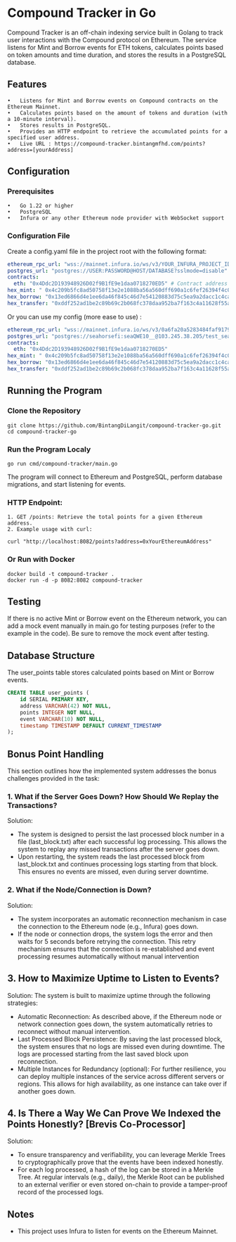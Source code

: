 # Compound Tracker in Go

Compound Tracker is an off-chain indexing service built in Golang to track user interactions with the Compound protocol on Ethereum. The service listens for Mint and Borrow events for ETH tokens, calculates points based on token amounts and time duration, and stores the results in a PostgreSQL database.

## Features

    •	Listens for Mint and Borrow events on Compound contracts on the Ethereum Mainnet.
    •	Calculates points based on the amount of tokens and duration (with a 10-minute interval).
    •	Stores results in PostgreSQL.
    •	Provides an HTTP endpoint to retrieve the accumulated points for a specified user address.
    •	Live URL : https://compound-tracker.bintangmfhd.com/points?address=[yourAddress]

## Configuration

### Prerequisites

    •	Go 1.22 or higher
    •	PostgreSQL
    •	Infura or any other Ethereum node provider with WebSocket support

### Configuration File

Create a config.yaml file in the project root with the following format:

```yaml
ethereum_rpc_url: "wss://mainnet.infura.io/ws/v3/YOUR_INFURA_PROJECT_ID"
postgres_url: "postgres://USER:PASSWORD@HOST/DATABASE?sslmode=disable"
contracts:
  eth: "0x4Ddc2D193948926D02f9B1fE9e1daa0718270ED5" # Contract address for ETH
hex_mint: " 0x4c209b5fc8ad50758f13e2e1088ba56a560dff690a1c6fef26394f4c03821c4f"
hex_borrow: "0x13ed6866d4e1ee6da46f845c46d7e54120883d75c5ea9a2dacc1c4ca8984ab80"
hex_transfer: "0xddf252ad1be2c89b69c2b068fc378daa952ba7f163c4a11628f55a4df523b3ef"
```

Or you can use my config (more ease to use) :

```yaml
ethereum_rpc_url: "wss://mainnet.infura.io/ws/v3/0a6fa20a5283484faf91799fc21fd148"
postgres_url: "postgres://seahorsefi:seaQWE10__@103.245.38.205/test_seahorsefi?sslmode=disable"
contracts:
  eth: "0x4Ddc2D193948926D02f9B1fE9e1daa0718270ED5"
hex_mint: " 0x4c209b5fc8ad50758f13e2e1088ba56a560dff690a1c6fef26394f4c03821c4f"
hex_borrow: "0x13ed6866d4e1ee6da46f845c46d7e54120883d75c5ea9a2dacc1c4ca8984ab80"
hex_transfer: "0xddf252ad1be2c89b69c2b068fc378daa952ba7f163c4a11628f55a4df523b3ef"
```

## Running the Program

### Clone the Repository

```
git clone https://github.com/BintangDiLangit/compound-tracker-go.git
cd compound-tracker-go
```

### Run the Program Localy

```
go run cmd/compound-tracker/main.go
```

The program will connect to Ethereum and PostgreSQL, perform database migrations, and start listening for events.

### HTTP Endpoint:

    1. GET /points: Retrieve the total points for a given Ethereum address.
    2. Example usage with curl:

```
curl "http://localhost:8082/points?address=0xYourEthereumAddress"
```

### Or Run with Docker

```
docker build -t compound-tracker .
docker run -d -p 8082:8082 compound-tracker
```

## Testing

If there is no active Mint or Borrow event on the Ethereum network, you can add a mock event manually in main.go for testing purposes (refer to the example in the code). Be sure to remove the mock event after testing.

## Database Structure

The user_points table stores calculated points based on Mint or Borrow events.

```sql
CREATE TABLE user_points (
    id SERIAL PRIMARY KEY,
    address VARCHAR(42) NOT NULL,
    points INTEGER NOT NULL,
    event VARCHAR(10) NOT NULL,
    timestamp TIMESTAMP DEFAULT CURRENT_TIMESTAMP
);
```

## Bonus Point Handling

This section outlines how the implemented system addresses the bonus challenges provided in the task:

### 1. What if the Server Goes Down? How Should We Replay the Transactions?

Solution:

- The system is designed to persist the last processed block number in a file (last_block.txt) after each successful log processing. This allows the system to replay any missed transactions after the server goes down.
- Upon restarting, the system reads the last processed block from last_block.txt and continues processing logs starting from that block. This ensures no events are missed, even during server downtime.

### 2. What if the Node/Connection is Down?

Solution:

- The system incorporates an automatic reconnection mechanism in case the connection to the Ethereum node (e.g., Infura) goes down.
- If the node or connection drops, the system logs the error and then waits for 5 seconds before retrying the connection. This retry mechanism ensures that the connection is re-established and event processing resumes automatically without manual intervention

## 3. How to Maximize Uptime to Listen to Events?

Solution:
The system is built to maximize uptime through the following strategies:

- Automatic Reconnection: As described above, if the Ethereum node or network connection goes down, the system automatically retries to reconnect without manual intervention.
- Last Processed Block Persistence: By saving the last processed block, the system ensures that no logs are missed even during downtime. The logs are processed starting from the last saved block upon reconnection.
- Multiple Instances for Redundancy (optional): For further resilience, you can deploy multiple instances of the service across different servers or regions. This allows for high availability, as one instance can take over if another goes down.

## 4. Is There a Way We Can Prove We Indexed the Points Honestly? [Brevis Co-Processor]

Solution:

- To ensure transparency and verifiability, you can leverage Merkle Trees to cryptographically prove that the events have been indexed honestly.
- For each log processed, a hash of the log can be stored in a Merkle Tree. At regular intervals (e.g., daily), the Merkle Root can be published to an external verifier or even stored on-chain to provide a tamper-proof record of the processed logs.

## Notes

- This project uses Infura to listen for events on the Ethereum Mainnet.
